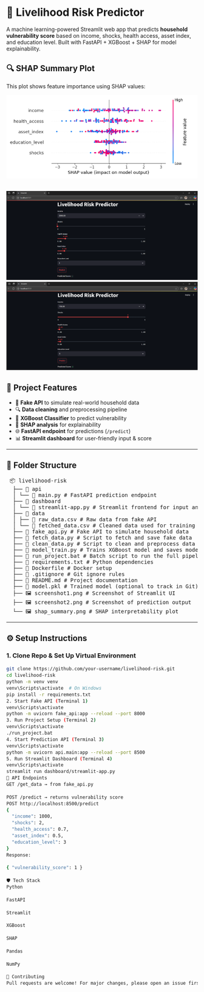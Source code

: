 # 🧠 Livelihood Risk Predictor

A machine learning-powered Streamlit web app that predicts **household vulnerability score** based on income, shocks, health access, asset index, and education level. Built with FastAPI + XGBoost + SHAP for model explainability.
## 🔍 SHAP Summary Plot

This plot shows feature importance using SHAP values:

![SHAP Summary](shap_summary.png)

![Livelihood Risk Predictor UI](screenshot1.png)
![Livelihood Risk Predictor UI](screenshot2.png)
---

## 🚀 Project Features

- 📡 **Fake API** to simulate real-world household data
- 🔍 **Data cleaning** and preprocessing pipeline
- 🎯 **XGBoost Classifier** to predict vulnerability
- 🔎 **SHAP analysis** for explainability
- 🌐 **FastAPI endpoint** for predictions (`/predict`)
- 📊 **Streamlit dashboard** for user-friendly input & score

---

## 📁 Folder Structure

<pre> 📦 livelihood-risk 
  ├── 📁 api
  │ └── 📄 main.py # FastAPI prediction endpoint
  ├── 📁 dashboard 
  │ └── 📄 streamlit-app.py # Streamlit frontend for input and prediction 
  ├── 📁 data 
  │ ├── 📄 raw_data.csv # Raw data from fake API
  │ └── 📄 fetched_data.csv # Cleaned data used for training 
  ├── 📄 fake_api.py # Fake API to simulate household data 
  ├── 📄 fetch_data.py # Script to fetch and save fake data
  ├── 📄 clean_data.py # Script to clean and preprocess data
  ├── 📄 model_train.py # Trains XGBoost model and saves model.pkl 
  ├── 📄 run_project.bat # Batch script to run the full pipeline 
  ├── 📄 requirements.txt # Python dependencies 
  ├── 📄 Dockerfile # Docker setup  
  ├── 📄 .gitignore # Git ignore rules 
  ├── 📄 README.md # Project documentation
  ├── 📄 model.pkl # Trained model (optional to track in Git) 
  ├── 🖼️ screenshot1.png # Screenshot of Streamlit UI 
  ├── 🖼️ screenshot2.png # Screenshot of prediction output 
  └── 🖼️ shap_summary.png # SHAP interpretability plot </pre>



---

## ⚙️ Setup Instructions

### 1. Clone Repo & Set Up Virtual Environment

```bash
git clone https://github.com/your-username/livelihood-risk.git
cd livelihood-risk
python -m venv venv
venv\Scripts\activate  # On Windows
pip install -r requirements.txt
2. Start Fake API (Terminal 1)
venv\Scripts\activate
python -m uvicorn fake_api:app --reload --port 8000
3. Run Project Setup (Terminal 2)
venv\Scripts\activate
./run_project.bat
4. Start Prediction API (Terminal 3)
venv\Scripts\activate
python -m uvicorn api.main:app --reload --port 8500
5. Run Streamlit Dashboard (Terminal 4)
venv\Scripts\activate
streamlit run dashboard/streamlit-app.py
📡 API Endpoints
GET /get_data → from fake_api.py

POST /predict → returns vulnerability score
POST http://localhost:8500/predict
{
  "income": 1000,
  "shocks": 2,
  "health_access": 0.7,
  "asset_index": 0.5,
  "education_level": 3
}
Response:

{ "vulnerability_score": 1 }

🛡️ Tech Stack
Python

FastAPI

Streamlit

XGBoost

SHAP

Pandas

NumPy

🤝 Contributing
Pull requests are welcome! For major changes, please open an issue first.
